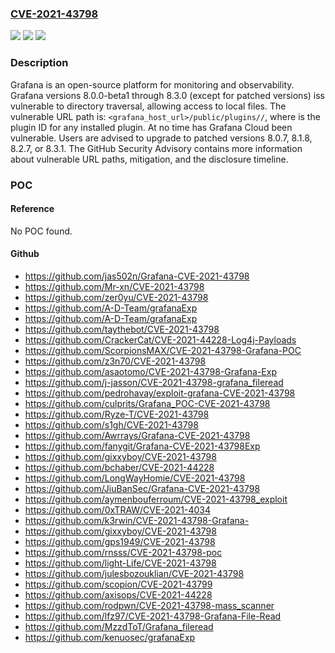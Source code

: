 ### [CVE-2021-43798](https://cve.mitre.org/cgi-bin/cvename.cgi?name=CVE-2021-43798)
![](https://img.shields.io/static/v1?label=Product&message=grafana&color=blue)
![](https://img.shields.io/static/v1?label=Version&message=n%2Fa&color=blue)
![](https://img.shields.io/static/v1?label=Vulnerability&message=CWE-22%3A%20Improper%20Limitation%20of%20a%20Pathname%20to%20a%20Restricted%20Directory%20('Path%20Traversal')&color=brighgreen)

### Description

Grafana is an open-source platform for monitoring and observability. Grafana versions 8.0.0-beta1 through 8.3.0 (except for patched versions) iss vulnerable to directory traversal, allowing access to local files. The vulnerable URL path is: `<grafana_host_url>/public/plugins//`, where is the plugin ID for any installed plugin. At no time has Grafana Cloud been vulnerable. Users are advised to upgrade to patched versions 8.0.7, 8.1.8, 8.2.7, or 8.3.1. The GitHub Security Advisory contains more information about vulnerable URL paths, mitigation, and the disclosure timeline.

### POC

#### Reference
No POC found.

#### Github
- https://github.com/jas502n/Grafana-CVE-2021-43798
- https://github.com/Mr-xn/CVE-2021-43798
- https://github.com/zer0yu/CVE-2021-43798
- https://github.com/A-D-Team/grafanaExp
- https://github.com/A-D-Team/grafanaExp
- https://github.com/taythebot/CVE-2021-43798
- https://github.com/CrackerCat/CVE-2021-44228-Log4j-Payloads
- https://github.com/ScorpionsMAX/CVE-2021-43798-Grafana-POC
- https://github.com/z3n70/CVE-2021-43798
- https://github.com/asaotomo/CVE-2021-43798-Grafana-Exp
- https://github.com/j-jasson/CVE-2021-43798-grafana_fileread
- https://github.com/pedrohavay/exploit-grafana-CVE-2021-43798
- https://github.com/culprits/Grafana_POC-CVE-2021-43798
- https://github.com/Ryze-T/CVE-2021-43798
- https://github.com/s1gh/CVE-2021-43798
- https://github.com/Awrrays/Grafana-CVE-2021-43798
- https://github.com/fanygit/Grafana-CVE-2021-43798Exp
- https://github.com/gixxyboy/CVE-2021-43798
- https://github.com/bchaber/CVE-2021-44228
- https://github.com/LongWayHomie/CVE-2021-43798
- https://github.com/JiuBanSec/Grafana-CVE-2021-43798
- https://github.com/aymenbouferroum/CVE-2021-43798_exploit
- https://github.com/0xTRAW/CVE-2021-4034
- https://github.com/k3rwin/CVE-2021-43798-Grafana-
- https://github.com/gixxyboy/CVE-2021-43798
- https://github.com/gps1949/CVE-2021-43798
- https://github.com/rnsss/CVE-2021-43798-poc
- https://github.com/light-Life/CVE-2021-43798
- https://github.com/julesbozouklian/CVE-2021-43798
- https://github.com/scopion/CVE-2021-43799
- https://github.com/axisops/CVE-2021-44228
- https://github.com/rodpwn/CVE-2021-43798-mass_scanner
- https://github.com/lfz97/CVE-2021-43798-Grafana-File-Read
- https://github.com/MzzdToT/Grafana_fileread
- https://github.com/kenuosec/grafanaExp

